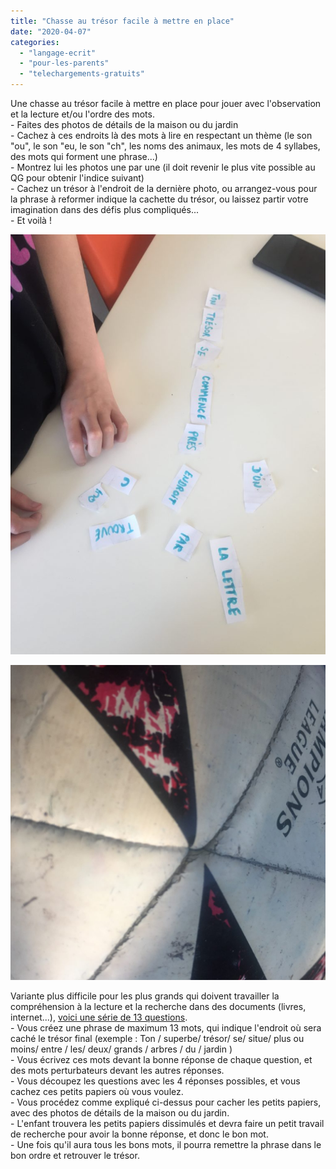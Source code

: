 ```yaml
---
title: "Chasse au trésor facile à mettre en place"
date: "2020-04-07"
categories: 
  - "langage-ecrit"
  - "pour-les-parents"
  - "telechargements-gratuits"
---
```


Une chasse au trésor facile à mettre en place pour jouer avec l'observation et la lecture et/ou l'ordre des mots.  
\- Faites des photos de détails de la maison ou du jardin  
\- Cachez à ces endroits là des mots à lire en respectant un thème (le son "ou", le son "eu, le son "ch", les noms des animaux, les mots de 4 syllabes, des mots qui forment une phrase...)  
\- Montrez lui les photos une par une (il doit revenir le plus vite possible au QG pour obtenir l'indice suivant)  
\- Cachez un trésor à l'endroit de la dernière photo, ou arrangez-vous pour la phrase à reformer indique la cachette du trésor, ou laissez partir votre imagination dans des défis plus compliqués...  
\- Et voilà !

![](/static/img/IMG-4780-1-768x1024.jpg)

![](/static/img/IMG-4739-1024x1024.jpg)

Variante plus difficile pour les plus grands qui doivent travailler la compréhension à la lecture et la recherche dans des documents (livres, internet...), [voici une série de 13 questions](http://sophielenaerts.be/wp-content/uploads/2020/04/chasseautresor.pdf).  
\- Vous créez une phrase de maximum 13 mots, qui indique l'endroit où sera caché le trésor final (exemple : Ton / superbe/ trésor/ se/ situe/ plus ou moins/ entre / les/ deux/ grands / arbres / du / jardin )  
\- Vous écrivez ces mots devant la bonne réponse de chaque question, et des mots perturbateurs devant les autres réponses.  
\- Vous découpez les questions avec les 4 réponses possibles, et vous cachez ces petits papiers où vous voulez.  
\- Vous procédez comme expliqué ci-dessus pour cacher les petits papiers, avec des photos de détails de la maison ou du jardin.  
\- L'enfant trouvera les petits papiers dissimulés et devra faire un petit travail de recherche pour avoir la bonne réponse, et donc le bon mot.  
\- Une fois qu'il aura tous les bons mots, il pourra remettre la phrase dans le bon ordre et retrouver le trésor.
